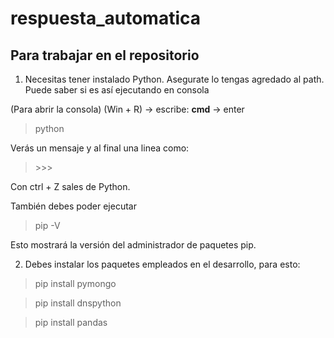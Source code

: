 # respuesta_automatica

## Para trabajar en el repositorio

1. Necesitas tener instalado Python. Asegurate lo tengas agredado al path. Puede saber si es así ejecutando en consola

(Para abrir la consola)
(Win + R) -> escribe: **cmd** -> enter

> python

Verás un mensaje y al final una linea como:

> \>\>\>

Con ctrl + Z sales de Python.

También debes poder ejecutar

> pip -V

Esto mostrará la versión del administrador de paquetes pip.

2. Debes instalar los paquetes empleados en el desarrollo, para esto:

> pip install pymongo 

> pip install dnspython

> pip install pandas